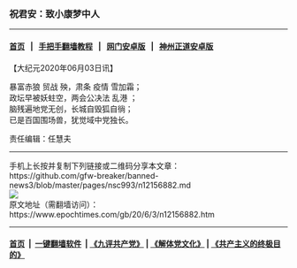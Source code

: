 ### 祝君安：致小康梦中人
------------------------

#### [首页](https://github.com/gfw-breaker/banned-news3/blob/master/README.md) &nbsp;&nbsp;|&nbsp;&nbsp; [手把手翻墙教程](https://github.com/gfw-breaker/guides/wiki) &nbsp;&nbsp;|&nbsp;&nbsp; [网门安卓版](https://github.com/oGate2/oGate) &nbsp;&nbsp;|&nbsp;&nbsp; [神州正道安卓版](https://github.com/SzzdOgate/update) 



<div><p>
 【大纪元2020年06月03日讯】
</p>
<p>
 暴富赤狼
 <ok href="https://www.epochtimes.com/gb/tag/%E8%B4%B8%E6%88%98.html">
  贸战
 </ok>
 殃，肃条
 <ok href="https://www.epochtimes.com/gb/tag/%E7%96%AB%E6%83%85.html">
  疫情
 </ok>
 雪加霜；
 <br/>
 政坛早被妖蛀空，两会公决法
 <ok href="https://www.epochtimes.com/gb/tag/%E4%B9%B1%E6%B8%AF.html">
  乱港
 </ok>
 ；
 <br/>
 脑残遍地党无创，长城自毁狐自徜；
 <br/>
 已是百国围场兽，犹觉域中党独长。
</p>
<p>
 责任编辑：任慧夫
</p>
</div>
<hr/>
手机上长按并复制下列链接或二维码分享本文章：<br/>
https://github.com/gfw-breaker/banned-news3/blob/master/pages/nsc993/n12156882.md <br/>
<a href='https://github.com/gfw-breaker/banned-news3/blob/master/pages/nsc993/n12156882.md'><img src='https://github.com/gfw-breaker/banned-news3/blob/master/pages/nsc993/n12156882.md.png'/></a> <br/>
原文地址（需翻墙访问）：https://www.epochtimes.com/gb/20/6/3/n12156882.htm


------------------------
#### [首页](https://github.com/gfw-breaker/banned-news3/blob/master/README.md) &nbsp;|&nbsp; [一键翻墙软件](https://github.com/gfw-breaker/nogfw/blob/master/README.md) &nbsp;| [《九评共产党》](https://github.com/gfw-breaker/9ping.md/blob/master/README.md#九评之一评共产党是什么) | [《解体党文化》](https://github.com/gfw-breaker/jtdwh.md/blob/master/README.md) | [《共产主义的终极目的》](https://github.com/gfw-breaker/gczydzjmd.md/blob/master/README.md)


<img src='http://gfw-breaker.win/banned-news3/pages/nsc993/n12156882.md' width='0px' height='0px'/>